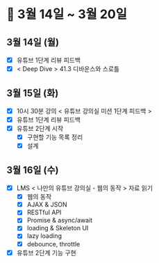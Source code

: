 # 🐯 3월 14일 ~ 3월 20일

## 3월 14일 (월)

- [x] 유튜브 1단계 리뷰 피드백
- [x] < Deep Dive > 41.3 디바운스와 스로틀

## 3월 15일 (화)

- [x] 10시 30분 강의 < 유튜브 강의실 미션 1단계 피드백 >
- [x] 유튜브 1단계 리뷰 피드백
- [x] 유튜브 2단계 시작
  - [x] 구현할 기능 목록 정리
  - [x] 설계

## 3월 16일 (수)

- [x] LMS < 나만의 유튜브 강의실 - 웹의 동작 > 자료 읽기
  - [x] 웹의 동작
  - [x] AJAX & JSON
  - [x] RESTful API
  - [x] Promise & async/await
  - [x] loading & Skeleton UI
  - [x] lazy loading
  - [x] debounce, throttle
- [x] 유튜브 2단계 기능 구현
